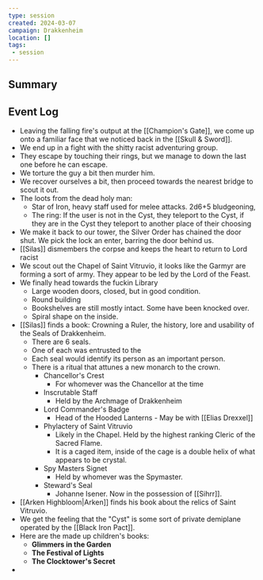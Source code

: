 ```yaml
---
type: session
created: 2024-03-07
campaign: Drakkenheim
location: []
tags:
 - session
---
```



## Summary

## Event Log

- Leaving the falling fire's output at the [[Champion's Gate]], we come up onto a familiar face that we noticed back in the [[Skull & Sword]].
- We end up in a fight with the shitty racist adventuring group.
- They escape by touching their rings, but we manage to down the last one before he can escape.
- We torture the guy a bit then murder him.
- We recover ourselves a bit, then proceed towards the nearest bridge to scout it out. 
- The loots from the dead holy man:
	- Star of Iron, heavy staff used for melee attacks. 2d6+5 bludgeoning,
	- The ring: If the user is not in the Cyst, they teleport to the Cyst, if they are in the Cyst they teleport to another place of their choosing
- We make it back to our tower, the Silver Order has chained the door shut. We pick the lock an enter, barring the door behind us.
- [[Silas]] dismembers the corpse and keeps the heart to return to Lord racist
- We scout out the Chapel of Saint Vitruvio, it looks like the Garmyr are forming a sort of army. They appear to be led by the Lord of the Feast.
- We finally head towards the fuckin Library
	- Large wooden doors, closed, but in good condition.
	- Round building
	- Bookshelves are still mostly intact. Some have been knocked over.
	- Spiral shape on the inside.
- [[Silas]] finds a book: Crowning a Ruler, the history, lore and usability of the Seals of Drakkenheim.
	- There are 6 seals.
	- One of each was entrusted to the
	- Each seal would identify its person as an important person.
	- There is a ritual that attunes a new monarch to the crown.
		- Chancellor's Crest
			- For whomever was the Chancellor at the time
		- Inscrutable Staff
			- Held by the Archmage of Drakkenheim
		- Lord Commander's Badge
			- Head of the Hooded Lanterns - May be with [[Elias Drexxel]]
		- Phylactery of Saint Vitruvio
			- Likely in the Chapel. Held by the highest ranking Cleric of the Sacred Flame.
			- It is a caged item, inside of the cage is a double helix of what appears to be crystal.
		- Spy Masters Signet
			- Held by whomever was the Spymaster.
		- Steward's Seal
			- Johanne Isener. Now in the possession of [[Sihrr]].
- [[Arken Highbloom|Arken]] finds his book about the relics of Saint Vitruvio.
- We get the feeling that the "Cyst" is some sort of private demiplane operated by the [[Black Iron Pact]].
- Here are the made up children's books:
	- **Glimmers in the Garden**
	- **The Festival of Lights**
	- **The Clocktower's Secret**
- 
